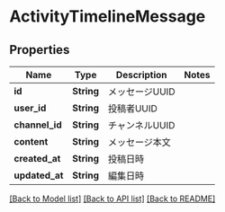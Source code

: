 # ActivityTimelineMessage

## Properties

Name | Type | Description | Notes
------------ | ------------- | ------------- | -------------
**id** | **String** | メッセージUUID | 
**user_id** | **String** | 投稿者UUID | 
**channel_id** | **String** | チャンネルUUID | 
**content** | **String** | メッセージ本文 | 
**created_at** | **String** | 投稿日時 | 
**updated_at** | **String** | 編集日時 | 

[[Back to Model list]](../README.md#documentation-for-models) [[Back to API list]](../README.md#documentation-for-api-endpoints) [[Back to README]](../README.md)


